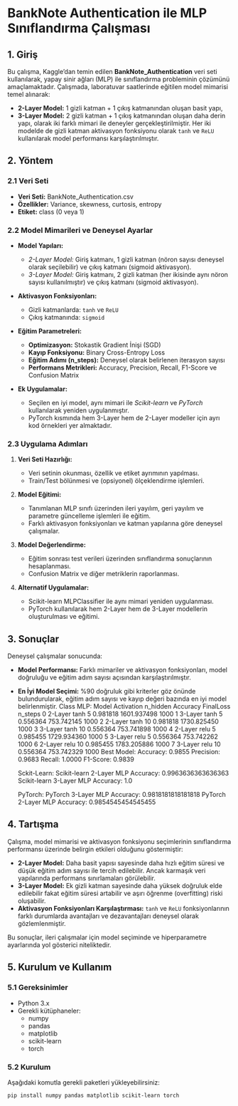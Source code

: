 # BankNote Authentication ile MLP Sınıflandırma Çalışması

## 1. Giriş
Bu çalışma, Kaggle’dan temin edilen **BankNote_Authentication** veri seti kullanılarak, yapay sinir ağları (MLP) ile sınıflandırma probleminin çözümünü amaçlamaktadır. Çalışmada, laboratuvar saatlerinde eğitilen model mimarisi temel alınarak:
- **2-Layer Model:** 1 gizli katman + 1 çıkış katmanından oluşan basit yapı,
- **3-Layer Model:** 2 gizli katman + 1 çıkış katmanından oluşan daha derin yapı,
olarak iki farklı mimari ile deneyler gerçekleştirilmiştir. Her iki modelde de gizli katman aktivasyon fonksiyonu olarak `tanh` ve `ReLU` kullanılarak model performansı karşılaştırılmıştır.

## 2. Yöntem
### 2.1 Veri Seti
- **Veri Seti:** BankNote_Authentication.csv  
- **Özellikler:** Variance, skewness, curtosis, entropy  
- **Etiket:** class (0 veya 1)

### 2.2 Model Mimarileri ve Deneysel Ayarlar
- **Model Yapıları:**  
  - *2-Layer Model:* Giriş katmanı, 1 gizli katman (nöron sayısı deneysel olarak seçilebilir) ve çıkış katmanı (sigmoid aktivasyon).
  - *3-Layer Model:* Giriş katmanı, 2 gizli katman (her ikisinde aynı nöron sayısı kullanılmıştır) ve çıkış katmanı (sigmoid aktivasyon).

- **Aktivasyon Fonksiyonları:**  
  - Gizli katmanlarda: `tanh` ve `ReLU`
  - Çıkış katmanında: `sigmoid`

- **Eğitim Parametreleri:**  
  - **Optimizasyon:** Stokastik Gradient İnişi (SGD)
  - **Kayıp Fonksiyonu:** Binary Cross-Entropy Loss
  - **Eğitim Adımı (n_steps):** Deneysel olarak belirlenen iterasyon sayısı
  - **Performans Metrikleri:** Accuracy, Precision, Recall, F1-Score ve Confusion Matrix

- **Ek Uygulamalar:**  
  - Seçilen en iyi model, aynı mimari ile *Scikit-learn* ve *PyTorch* kullanılarak yeniden uygulanmıştır.
  - PyTorch kısmında hem 3-Layer hem de 2-Layer modeller için ayrı kod örnekleri yer almaktadır.

### 2.3 Uygulama Adımları
1. **Veri Seti Hazırlığı:**  
   - Veri setinin okunması, özellik ve etiket ayrımının yapılması.
   - Train/Test bölünmesi ve (opsiyonel) ölçeklendirme işlemleri.

2. **Model Eğitimi:**  
   - Tanımlanan MLP sınıfı üzerinden ileri yayılım, geri yayılım ve parametre güncelleme işlemleri ile eğitim.
   - Farklı aktivasyon fonksiyonları ve katman yapılarına göre deneysel çalışmalar.

3. **Model Değerlendirme:**  
   - Eğitim sonrası test verileri üzerinden sınıflandırma sonuçlarının hesaplanması.
   - Confusion Matrix ve diğer metriklerin raporlanması.

4. **Alternatif Uygulamalar:**  
   - Scikit-learn MLPClassifier ile aynı mimari yeniden uygulanması.
   - PyTorch kullanılarak hem 2-Layer hem de 3-Layer modellerin oluşturulması ve eğitimi.

## 3. Sonuçlar
Deneysel çalışmalar sonucunda:
- **Model Performansı:** Farklı mimariler ve aktivasyon fonksiyonları, model doğruluğu ve eğitim adım sayısı açısından karşılaştırılmıştır.
- **En İyi Model Seçimi:** %90 doğruluk gibi kriterler göz önünde bulundurularak, eğitim adım sayısı ve kayıp değeri bazında en iyi model belirlenmiştir.
  Class MLP:
     Model Activation  n_hidden  Accuracy    FinalLoss  n_steps
0  2-Layer       tanh         5  0.981818  1601.937498     1000
1  3-Layer       tanh         5  0.556364   753.742145     1000
2  2-Layer       tanh        10  0.981818  1730.825450     1000
3  3-Layer       tanh        10  0.556364   753.741898     1000
4  2-Layer       relu         5  0.985455  1729.934360     1000
5  3-Layer       relu         5  0.556364   753.742262     1000
6  2-Layer       relu        10  0.985455  1783.205886     1000
7  3-Layer       relu        10  0.556364   753.742329     1000
  Best Model:
Accuracy: 0.9855
Precision: 0.9683
Recall: 1.0000
F1-Score: 0.9839

  Sckit-Learn:
Scikit-learn 2-Layer MLP Accuracy: 0.9963636363636363
Scikit-learn 3-Layer MLP Accuracy: 1.0

  PyTorch:
PyTorch 3-Layer MLP Accuracy: 0.9818181818181818
PyTorch 2-Layer MLP Accuracy: 0.9854545454545455
## 4. Tartışma
Çalışma, model mimarisi ve aktivasyon fonksiyonu seçimlerinin sınıflandırma performansı üzerinde belirgin etkileri olduğunu göstermiştir:
- **2-Layer Model:** Daha basit yapısı sayesinde daha hızlı eğitim süresi ve düşük eğitim adım sayısı ile tercih edilebilir. Ancak karmaşık veri yapılarında performans sınırlamaları görülebilir.
- **3-Layer Model:** Ek gizli katman sayesinde daha yüksek doğruluk elde edilebilir fakat eğitim süresi artabilir ve aşırı öğrenme (overfitting) riski oluşabilir.
- **Aktivasyon Fonksiyonları Karşılaştırması:** `tanh` ve `ReLU` fonksiyonlarının farklı durumlarda avantajları ve dezavantajları deneysel olarak gözlemlenmiştir.

Bu sonuçlar, ileri çalışmalar için model seçiminde ve hiperparametre ayarlarında yol gösterici niteliktedir.

## 5. Kurulum ve Kullanım
### 5.1 Gereksinimler
- Python 3.x  
- Gerekli kütüphaneler:
  - numpy
  - pandas
  - matplotlib
  - scikit-learn
  - torch

### 5.2 Kurulum
Aşağıdaki komutla gerekli paketleri yükleyebilirsiniz:
```bash
pip install numpy pandas matplotlib scikit-learn torch
